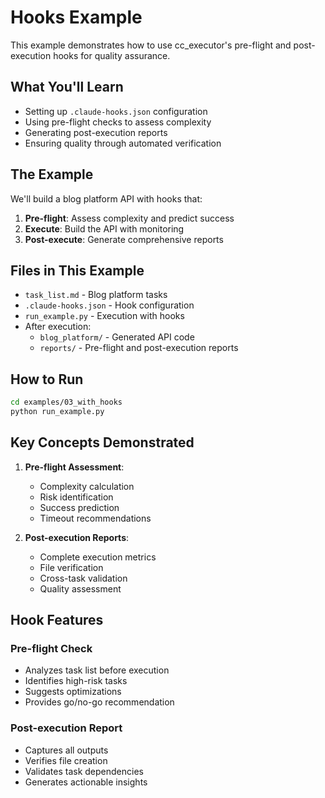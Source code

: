 # Hooks Example

This example demonstrates how to use cc_executor's pre-flight and post-execution hooks for quality assurance.

## What You'll Learn

- Setting up `.claude-hooks.json` configuration
- Using pre-flight checks to assess complexity
- Generating post-execution reports
- Ensuring quality through automated verification

## The Example

We'll build a blog platform API with hooks that:
1. **Pre-flight**: Assess complexity and predict success
2. **Execute**: Build the API with monitoring
3. **Post-execute**: Generate comprehensive reports

## Files in This Example

- `task_list.md` - Blog platform tasks
- `.claude-hooks.json` - Hook configuration
- `run_example.py` - Execution with hooks
- After execution:
  - `blog_platform/` - Generated API code
  - `reports/` - Pre-flight and post-execution reports

## How to Run

```bash
cd examples/03_with_hooks
python run_example.py
```

## Key Concepts Demonstrated

1. **Pre-flight Assessment**:
   - Complexity calculation
   - Risk identification
   - Success prediction
   - Timeout recommendations

2. **Post-execution Reports**:
   - Complete execution metrics
   - File verification
   - Cross-task validation
   - Quality assessment

## Hook Features

### Pre-flight Check
- Analyzes task list before execution
- Identifies high-risk tasks
- Suggests optimizations
- Provides go/no-go recommendation

### Post-execution Report
- Captures all outputs
- Verifies file creation
- Validates task dependencies
- Generates actionable insights